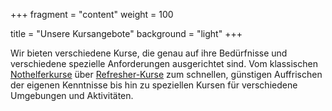 +++
fragment = "content"
weight = 100

title = "Unsere Kursangebote"
background = "light"
+++

Wir bieten verschiedene Kurse, die genau auf ihre Bedürfnisse und verschiedene spezielle Anforderungen ausgerichtet sind.
Vom klassischen [Nothelferkurse](/nothelferkurse) über [Refresher-Kurse](/kurse/refresher/) zum schnellen, günstigen Auffrischen der eigenen Kenntnisse bis hin zu speziellen Kursen für verschiedene Umgebungen und Aktivitäten.
